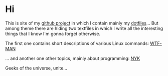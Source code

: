 Hi
==

This is site of my [github project](/www.github.com/gto76/my-aliases) in which I contain mainly my [dotfiles](/www.github.com/gto76/my-aliasestree/gh-pages/dotfiles)... But among theme there are hiding two textfiles in which I write all the interesting things that I know I'm gonna forget otherwise.

The first one contains short descriptions of various Linux commands:
[WTF-MAN](page/wtf-man.html)

... and another one other topics, mainly about programming:
[NYK](page/nyk.html)


Geeks of the universe, unite...
